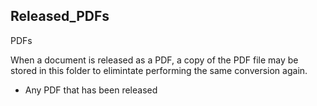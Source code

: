 ## Released_PDFs	

PDFs	

When a document is released as a PDF, a copy of the PDF file may be stored in this folder to elimintate performing the same conversion again.	

- Any PDF that has been released
